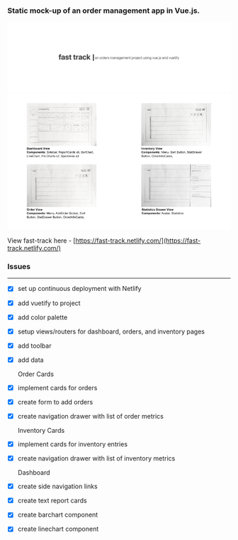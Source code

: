 ### Static mock-up of an order management app in Vue.js.

![title](https://github.com/b-45/fast-track/blob/master/src/assets/title.png)
![image](https://github.com/b-45/fast-track/blob/master/src/assets/frame.png)

View fast-track here - [https://fast-track.netlify.com/](https://fast-track.netlify.com/)

### Issues

---

- [x] set up continuous deployment with Netlify
- [x] add vuetify to project
- [x] add color palette
- [x] setup views/routers for dashboard, orders, and inventory pages
- [x] add toolbar
- [x] add data

  Order Cards

- [x] implement cards for orders
- [x] create form to add orders
- [x] create navigation drawer with list of order metrics

  Inventory Cards

- [x] implement cards for inventory entries
- [x] create navigation drawer with list of inventory metrics

  Dashboard

- [x] create side navigation links
- [x] create text report cards
- [x] create barchart component
- [x] create linechart component
